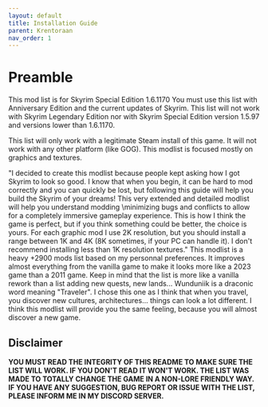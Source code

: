 ```yaml
---
layout: default
title: Installation Guide
parent: Krentoraan
nav_order: 1
---
```


# Preamble
This mod list is for Skyrim Special Edition 1.6.1170
You must use this list with Anniversary Edition and the current updates of Skyrim. 
This list will not work with Skyrim Legendary Edition nor with Skyrim Special Edition version 1.5.97 and versions lower than 1.6.1170.
 
This list will only work with a legitimate Steam install of this game. It will not work with any other platform (like GOG).
This modlist is focused mostly on graphics and textures.

"I decided to create this modlist because people kept asking how I got Skyrim to look so good. I know that when you begin, it can be hard to mod correctly and you can quickly be lost, but following this guide will help you build the Skyrim of your dreams! This very extended and detailed modlist will help you understand modding \minimizing bugs and conflicts to allow for a completely immersive gameplay experience. This is how I think the game is perfect, but if you think something could be better, the choice is yours. For each graphic mod I use 2K resolution, but you should install a range between 1K and 4K (8K sometimes, if your PC can handle it). I don't recommend installing less than 1K resolution textures."
This modlist is a heavy +2900 mods list based on my personnal preferences. It improves almost everything from the vanilla game to make it looks more like a 2023 game than a 2011 game. Keep in mind that the list is more like a vanilla rework than a list adding new quests, new lands... Wunduniik is a draconic word meaning "Traveler". I chose this one as I think that when you travel, you discover new cultures, architectures... things can look a lot different. I think this modlist will provide you the same feeling, because you will almost discover a new game.

## Disclaimer
**YOU MUST READ THE INTEGRITY OF THIS README TO MAKE SURE THE LIST WILL WORK. IF YOU DON'T READ IT WON'T WORK. THE LIST WAS MADE TO TOTALLY CHANGE THE GAME IN A NON-LORE FRIENDLY WAY. IF YOU HAVE ANY SUGGESTION, BUG REPORT OR ISSUE WITH THE LIST, PLEASE INFORM ME IN MY DISCORD SERVER.**
